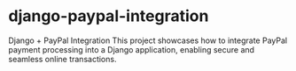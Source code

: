 # django-paypal-integration
Django + PayPal Integration This project showcases how to integrate PayPal payment processing into a Django application, enabling secure and seamless online transactions.
